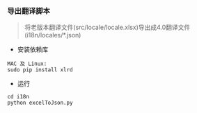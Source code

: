 ### 导出翻译脚本

> 将老版本翻译文件(src/locale/locale.xlsx)导出成4.0翻译文件(i18n/locales/*.json)

- 安装依赖库

```
MAC 及 Linux:
sudo pip install xlrd
```

- 运行

```
cd i18n
python excelToJson.py
```